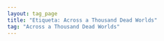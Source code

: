 ```yaml
---
layout: tag_page
title: "Etiqueta: Across a Thousand Dead Worlds"
tag: "Across a Thousand Dead Worlds"
---
```

